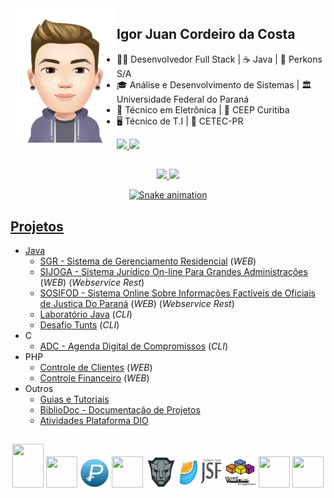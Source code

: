 <img align="left" src="https://github.com/igorjuancc/igorjuancc/blob/main/imagens/avatar.png" width="170vw" height="215vh" />

## Igor Juan Cordeiro da Costa

- 👨‍💻 Desenvolvedor Full Stack | ☕ Java | 🚦 Perkons S/A
- 🎓 Análise e Desenvolvimento de Sistemas | 🏛️ Universidade Federal do Paraná 
- 🔌 Técnico em Eletrônica | 🏫 CEEP Curitiba
- 🖥️ Técnico de T.I | 🐧 CETEC-PR
  
<a href="https://br.linkedin.com/in/igor-juan-cordeiro-da-costa-2b4a77101" target="_blank"> <img src="https://img.shields.io/badge/LinkedIn-0077B5?style=for-the-badge&logo=linkedin&logoColor=white" target="_blank"> </a>
<a href="https://www.facebook.com/igorjuan.cordeirodacosta" target="_blank"> <img src="https://img.shields.io/badge/Facebook-1877F2?style=for-the-badge&logo=facebook&logoColor=white" target="_blank"> </a>

##

<div align="center">
  <a href="https://github.com/igorjuancc">
  <img height="180em" src="https://github-readme-stats.vercel.app/api?username=igorjuancc&theme=tokyonight&include_all_commits=true&count_private=true" />
  <img height="180em" src="https://github-readme-stats.vercel.app/api/top-langs/?username=igorjuancc&layout=compact&langs_count=7&theme=tokyonight&include_all_commits=true&count_private=true" />
  
  ![Snake animation](https://github.com/igorjuancc/igorjuancc/blob/output/github-contribution-grid-snake.svg)
</div>
    
## Projetos  

<!--ts-->  
  * Java
      * [SGR - Sistema de Gerenciamento Residencial](https://github.com/igorjuancc/SGR) (*WEB*)
      * [SIJOGA - Sistema Jurídico On-line Para Grandes Administrações](https://github.com/igorjuancc/sijoga) (*WEB*) (*Webservice Rest*)
      * [SOSIFOD - Sistema Online Sobre Informações Factíveis de Oficiais de Justiça Do Paraná](https://github.com/igorjuancc/sosifod) (*WEB*) (*Webservice Rest*)
      * [Laboratório Java](https://github.com/igorjuancc/LaboratorioJava) (*CLI*)
      * [Desafio Tunts](https://github.com/igorjuancc/desafio-tunts) (*CLI*) 
  * C
      * [ADC - Agenda Digital de Compromissos](https://github.com/igorjuancc/ADC) (*CLI*)
  * PHP
      * [Controle de Clientes](https://github.com/igorjuancc/controle-clientes) (*WEB*)
      * [Controle Financeiro](https://github.com/igorjuancc/controle-financeiro) (*WEB*)
  * Outros
      * [Guias e Tutoriais](https://github.com/igorjuancc/guia)   
      * [BiblioDoc - Documentação de Projetos](https://github.com/igorjuancc/BiblioDoc)
      * [Atividades Plataforma DIO](https://github.com/igorjuancc/dio)
<!--te-->
  
##
  
<div align="center">
  <img src="https://cdn.jsdelivr.net/gh/devicons/devicon/icons/java/java-original-wordmark.svg" width="50vw" height="70vh" />
  <img src="https://cdn.jsdelivr.net/gh/devicons/devicon/icons/c/c-original.svg" width="50vw" height="50vh" />
  <img src="https://github.com/igorjuancc/igorjuancc/blob/main/imagens/pascal.png" width="47vw" height="47vh" />
  <img src="https://cdn.jsdelivr.net/gh/devicons/devicon/icons/go/go-original.svg" width="50vw" height="50vh" />  
  <img src="https://github.com/igorjuancc/igorjuancc/blob/main/imagens/primefaces.png" width="50vw" height="50vh" />
  <img src="https://github.com/igorjuancc/igorjuancc/blob/main/imagens/jsf.png" width="70vw" height="50vh" />  
  <img src="https://github.com/igorjuancc/igorjuancc/blob/main/imagens/vba.png" width="50vw" height="50vh" />
  <img src="https://cdn.jsdelivr.net/gh/devicons/devicon/icons/postgresql/postgresql-original-wordmark.svg" width="50vw" height="50vh"/>
  <img src="https://cdn.jsdelivr.net/gh/devicons/devicon/icons/mongodb/mongodb-original-wordmark.svg" width="50vw" height="50vh"/>
</div>
